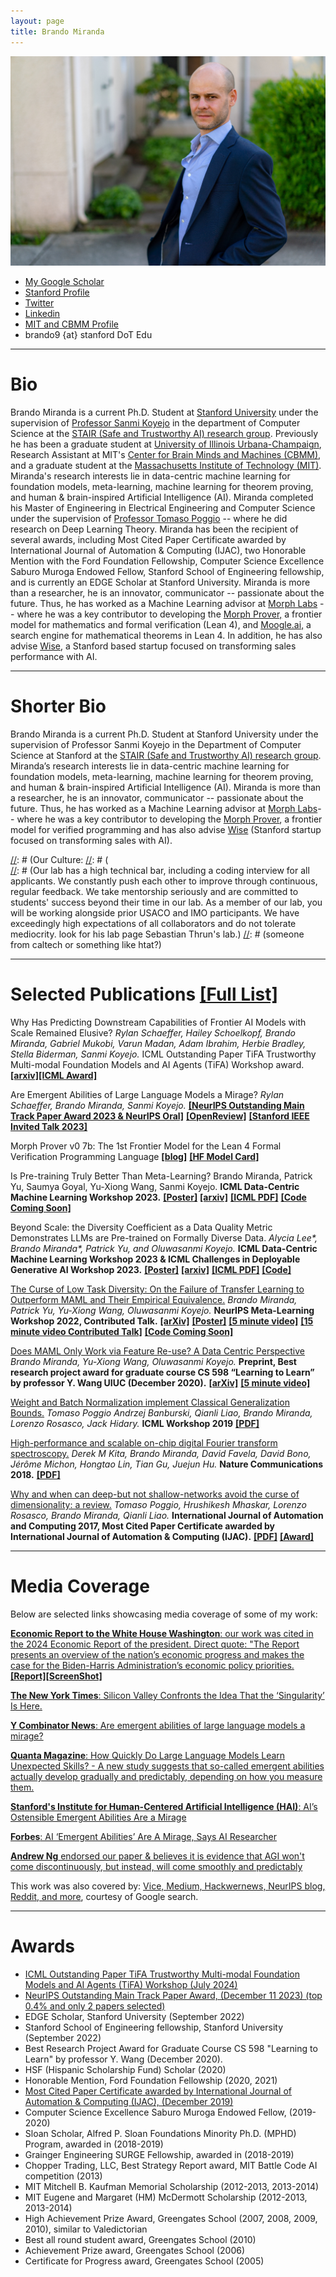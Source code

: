 ```yaml
---
layout: page
title: Brando Miranda
---
```


![me](/images/me_rains_suit.jpg)

- [My Google Scholar](https://scholar.google.com/citations?user=_NQJoBkAAAAJ&hl=en)
- [Stanford Profile](https://profiles.stanford.edu/brando-miranda?releaseVersion=9.9.0)
- [Twitter](https://twitter.com/BrandoHablando)
- [Linkedin](https://www.linkedin.com/in/brando-miranda-40821046/)
- [MIT and CBMM Profile](https://cbmm.mit.edu/about/people/miranda)
- brando9 {at} stanford DoT Edu
<!-- - [(Maybe outdated) CV](/professional_documents/Brando_Miranda_long_CV.pdf) -->
<!-- Department of Computer Science
Gates Computer Science Building
353 Jane Stanford Way
Stanford, CA 94305 -->

-----

<!-- https://chatgpt.com/share/34e27219-4ed4-4387-a2e9-ab06ef433409 -->

# Bio #

Brando Miranda is a current Ph.D. Student at [Stanford University](https://stanford.edu) under the supervision of [Professor Sanmi Koyejo](https://cs.stanford.edu/~sanmi/index.html)
in the department of Computer Science at the [STAIR (Safe and Trustworthy AI) research group](https://cs.stanford.edu/~sanmi/index.html).
Previously he has been a graduate student at [University of Illinois Urbana-Champaign](https://illinois.edu/), Research Assistant at MIT's 
[Center for Brain Minds and Machines (CBMM)](https://cbmm.mit.edu/), and a graduate student at the [Massachusetts Institute of Technology (MIT)](https://mit.edu/).
Miranda's research interests lie in data-centric machine learning for foundation models, 
meta-learning, machine learning for theorem proving, and human & brain-inspired Artificial Intelligence (AI). 
Miranda completed his Master of Engineering in Electrical Engineering and Computer Science under the supervision of 
[Professor Tomaso Poggio](https://mcgovern.mit.edu/profile/tomaso-poggio/) -- where he did research on Deep Learning Theory.
Miranda has been the recipient of several awards, 
including Most Cited Paper Certificate awarded by International Journal of Automation & Computing (IJAC),
two Honorable Mention with the Ford Foundation Fellowship,
Computer Science Excellence Saburo Muroga Endowed Fellow, 
Stanford School of Engineering fellowship, and is currently an EDGE Scholar at Stanford University.
Miranda is more than a researcher, he is an innovator, communicator -- passionate about the future.
Thus, he has worked as a Machine Learning advisor at [Morph Labs](https://morph.so/blog/the-personal-ai-proof-engineer/) --  where he was a key contributor to developing the [Morph Prover,](https://huggingface.co/morph-labs/morph-prover-v0-7b) a frontier model for mathematics and formal verification (Lean 4), and [Moogle.ai,](https://www.moogle.ai/) a search engine for mathematical theorems in Lean 4.
In addition, he has also advise [Wise](https://wise-sales.com/about/), a Stanford based startup focused on transforming sales performance with AI. 

---

# Shorter Bio #
Brando Miranda is a current Ph.D. Student at Stanford University under the supervision of Professor Sanmi Koyejo in the Department of Computer Science at Stanford at the [STAIR (Safe and Trustworthy AI) research group](https://cs.stanford.edu/~sanmi/index.html).
Miranda’s research interests lie in data-centric machine learning for foundation models, meta-learning, machine learning for theorem proving, and human & brain-inspired Artificial Intelligence (AI). 
Miranda is more than a researcher, he is an innovator, communicator -- passionate about the future.
Thus, he has worked as a Machine Learning advisor at [Morph Labs](https://morph.so/blog/the-personal-ai-proof-engineer/)--  where he was a key contributor to developing the [Morph Prover](https://huggingface.co/morph-labs/morph-prover-v0-7b), a frontier model for verified programming and has also advise [Wise](https://wise-sales.com/about/) (Stanford startup focused on transforming sales with AI). 

<!-- 
Sure! Mira todo anda en mi LinkedIn o personal website. 

Mira las paginas:
Wise-sales.com 
Wise-meetings.com 

Este es un forbes article que habla de Wise Meetings:
https://www.forbes.com.mx/la-revolucion-digital-en-america-latina-desbloqueando-el-potencial-de-la-region/

Aqui el link donde hablo de ellas en mi personal website:
https://www.santiagocampo.com/wise-meetings 

Ya somos como 50 en el equipo entre ambos equipos.
 -->

[//]: # (https://cs.stanford.edu/~sanmi/preparation.html  working with me, TODO: )

[//]: # (Our Culture:
[//]: # (  
[//]: # (Our lab has a high technical bar, including a coding interview for all applicants. We constantly push each other to improve through continuous, regular feedback. We take mentorship seriously and are committed to students' success beyond their time in our lab. As a member of our lab, you will be working alongside prior USACO and IMO participants. We have exceedingly high expectations of all collaborators and do not tolerate mediocrity. look for his lab page Sebastian Thrun's lab.)
[//]: # (someone from caltech or something like htat?)

<!-- ![me](/images/me_rains_suit.jpg){:class="img-responsive"} -->
<!-- ![me](/images/me_rains_suit.jpg) -->

---

# Selected Publications [ [Full List] ](https://scholar.google.com/citations?user=_NQJoBkAAAAJ&hl=en)

[//]: # (Note: * denotes equal contribution.)


Why Has Predicting Downstream Capabilities of Frontier AI Models with Scale Remained Elusive?
*Rylan Schaeffer, Hailey Schoelkopf, Brando Miranda, Gabriel Mukobi, Varun Madan, Adam Ibrahim, Herbie Bradley, Stella Biderman, Sanmi Koyejo.* 
ICML Outstanding Paper TiFA Trustworthy Multi-modal Foundation Models and AI Agents (TiFA) Workshop award.
[**\[arxiv\]**](https://arxiv.org/pdf/2406.04391)[**[ICML Award]**]((/professional_documents/tifa%20award%20elusive.png))

Are Emergent Abilities of Large Language Models a Mirage?
*Rylan Schaeffer, Brando Miranda, Sanmi Koyejo.*
[**[NeurIPS Outstanding Main Track Paper Award 2023 & NeurIPS Oral]**](https://blog.neurips.cc/2023/12/11/announcing-the-neurips-2023-paper-awards/)
[**[OpenReview]**](https://openreview.net/forum?id=ITw9edRDlD) 
[**[Stanford IEEE Invited Talk 2023]**](https://www.youtube.com/live/ypKwNrmuuPM?si=G8mfIdPaAFx82Jcl)
<!-- [**[NeurIPS Oral]**](https://neurips.cc/virtual/2023/poster/72117) -->

<!-- Are Emergent Abilities of Large Language Models a Mirage?
*Rylan Schaeffer, Brando Miranda, Sanmi Koyejo.*
**Preprint & ICML Challenges in Deployable Generative AI Workshop 2023.**
[**[arXiv]**](https://arxiv.org/abs/2304.15004)  -->

Morph Prover v0 7b: The 1st Frontier Model for the Lean 4 Formal Verification Programming Language
[**[blog]**](https://morph.so/blog/the-personal-ai-proof-engineer/)
[**[HF Model Card]**](https://huggingface.co/morph-labs/morph-prover-v0-7b)

Is Pre-training Truly Better Than Meta-Learning?
Brando Miranda, Patrick Yu, Saumya Goyal, Yu-Xiong Wang, Sanmi Koyejo.
**ICML Data-Centric Machine Learning Workshop 2023.**
[**[Poster]**](https://docs.google.com/presentation/d/127Kmbi93dZOtGFnTEgyAvAWv4sX-RRPlEZh8p4zuUOw/edit?usp=sharing)
[**[arxiv]**](https://arxiv.org/abs/2306.13841)
[**[ICML PDF]**](https://dmlr.ai/assets/accepted-papers/117/CameraReady/MAML_vs_PT___NeurIPS__ICML_2023__Draft_2_.pdf)
[**[Code Coming Soon]**]()

Beyond Scale: the Diversity Coefficient as a Data Quality Metric Demonstrates LLMs are Pre-trained on Formally Diverse Data.
*Alycia Lee\*, Brando Miranda\*, Patrick Yu, and Oluwasanmi Koyejo.*
**ICML Data-Centric Machine Learning Workshop 2023 & ICML Challenges in Deployable Generative AI Workshop 2023.**
[**[Poster]**](https://docs.google.com/presentation/d/1QF-S8URtOMWxsdaam_rVCWsotEC3CDsvQoNnboQ1CEI/edit?usp=sharing)
[**[arxiv]**](https://arxiv.org/abs/2306.13840)
[**[ICML PDF]**](https://dmlr.ai/assets/accepted-papers/113/CameraReady/ICML_2023_DMLR_Workshop__Diversity_Coefficient___LLMs__8pg_.pdf)
[**[Code]**](https://github.com/alycialee/beyond-scale-language-data-diversity)

[//]: # ([**[Stanford Data Science Poster]**]&#40;https://docs.google.com/presentation/d/1W4biGEKO7jGOviClEtkqM6sscsth1mK9/edit?usp=sharing&ouid=111989168652781065814&rtpof=true&sd=true&#41;)
[//]: # ([**[Short 8 page paper]**]&#40;professional_documents/ICML_2023_DeployGenAI_Workshop__Diversity_Coefficient___LLMs__8pg_.pdf&#41;)
[//]: # ([**[Short 6 page paper]**]&#40;professional_documents/ICML_2023_DeployGenAI_Workshop__Diversity_Coefficient___LLMs__6pg_.pdf&#41;)
[//]: # (**Generative AI and Foundation Models Workshop 2023 - SAIL &#40;Stanford Artificial Intelligence Laboratory&#41;.**)
[//]: # ([**2023 Stanford Data Science Conference.**]&#40;https://datascience.stanford.edu/2023-stanford-data-science-conference&#41;)
[//]: # ([**[SAIL Poster]**]&#40;professional_documents/SAIL_2023_Poster.pdf&#41;)

[The Curse of Low Task Diversity: On the Failure of Transfer Learning to Outperform MAML and Their Empirical Equivalence.](https://openreview.net/forum?id=Z75fwzPdty)
*Brando Miranda, Patrick Yu, Yu-Xiong Wang, Oluwasanmi Koyejo.*
**NeurIPS Meta-Learning Workshop 2022, Contributed Talk.**
[**[arXiv]**](https://arxiv.org/abs/2208.01545) 
[**[Poster]**](professional_documents/Poster_Low_Diversity____NeurIPS_WS_2022__Draft_2_.pdf)
[**[5 minute video]**](https://youtu.be/mM5vllz1hPg)
[**[15 minute video Contributed Talk]**](https://slideslive.com/38996684/the-curse-of-low-task-diversity-on-the-failure-of-transfer-learning-to-outperform-maml-and-their-empirical-equivalence?ref=search-presentations-low+diversity)
[**[Code Coming Soon]**]()

[//]: # ([**[PDF]**]&#40;https://openreview.net/forum?id=Z75fwzPdty&#41;)
[//]: # ([**[15 minute video Contributed Talk, pre-recording]**]&#40;https://youtu.be/3LfTWHIgmvM&#41;)
[//]: # ([**[Code, contact me for now, coming soon I hope!]**]&#40;&#41;)
[//]: # (5 min video from neurips)
[//]: # (https://slideslive.com/38994633/the-curse-of-low-task-diversity-on-the-failure-of-transfer-learning-to-outperform-maml-and-their-empirical-equivalence?ref=search-presentations-low+diversity)

[Does MAML Only Work via Feature Re-use? A Data Centric Perspective](https://arxiv.org/abs/2112.13137)
*Brando Miranda, Yu-Xiong Wang, Oluwasanmi Koyejo.*
**Preprint, Best research project award for graduate course CS 598 “Learning to Learn” by professor Y. Wang UIUC (December 2020).**
[**[arXiv]**](https://arxiv.org/abs/2112.13137)
[**[5 minute video]**](https://youtu.be/WyG6bwGnbGc)

[//]: # ([**[PDF]**]&#40;https://www.ideals.illinois.edu/handle/2142/109139&#41;)

[Weight and Batch Normalization implement Classical Generalization Bounds.](https://sites.google.com/view/icml2019-generalization/accepted-papers)
*Tomaso Poggio Andrzej Banburski, Qianli Liao, Brando Miranda, Lorenzo Rosasco, Jack Hidary.*
**ICML Workshop 2019**
[**[PDF]**](https://sites.google.com/view/icml2019-generalization/accepted-papers)

[//]: # ([**[PDF]**]&#40;/professional_documents/ICML2019_paper_53.pdf&#41;)

[High-performance and scalable on-chip digital Fourier transform spectroscopy.](https://www.nature.com/articles/s41467-018-06773-2)
*Derek M Kita, Brando Miranda, David Favela, David Bono, Jérôme Michon, Hongtao Lin, Tian Gu, Juejun Hu.*
**Nature Communications 2018.**
[**[PDF]**](https://www.nature.com/articles/s41467-018-06773-2)

[Why and when can deep-but not shallow-networks avoid the curse of dimensionality: a review.](https://link.springer.com/article/10.1007/s11633-017-1054-2)
*Tomaso Poggio, Hrushikesh Mhaskar, Lorenzo Rosasco, Brando Miranda, Qianli Liao.*
**International Journal of Automation and Computing 2017, Most Cited Paper Certificate awarded by International Journal of Automation & Computing (IJAC).**
[**[PDF]**](https://link.springer.com/article/10.1007/s11633-017-1054-2)
[**[Award]**](/professional_documents/Why_and_When_Can_Deep_but_Not_Shallow_networks_Avoid_the_Curse_of_Dimensionality_A_Review.jpg)

---

# Media Coverage

Below are selected links showcasing media coverage of some of my work:

[**Economic Report to the White House Washington**: our work was cited in the 2024 Economic Report of the president. Direct quote: "The Report presents an overview of the nation’s economic progress and makes the case for the Biden-Harris Administration’s economic policy priorities.](https://www.whitehouse.gov/cea/written-materials/2024/03/21/the-2024-economic-report-of-the-president/)[**[Report]**](https://www.whitehouse.gov/wp-content/uploads/2024/03/ERP-2024-CHAPTER-7.pdf)[**[ScreenShot]**](images/white_house_labor_substitute_huam_rs_bm_sk.png)
<!-- [**[CopyReport]**](non_personal_documents/white house report schaeffer miranda koyejo cited.pdf) -->

[**The New York Times**: Silicon Valley Confronts the Idea That the ‘Singularity’ Is Here.](https://www.nytimes.com/2023/06/11/technology/silicon-valley-confronts-the-idea-that-the-singularity-is-here.html)

[**Y Combinator News**: Are emergent abilities of large language models a mirage?](https://news.ycombinator.com/item?id=35768824)

[**Quanta Magazine**: How Quickly Do Large Language Models Learn Unexpected Skills? - A new study suggests that so-called emergent abilities actually develop gradually and predictably, depending on how you measure them.](https://www.quantamagazine.org/how-quickly-do-large-language-models-learn-unexpected-skills-20240213/)

[**Stanford's Institute for Human-Centered Artificial Intelligence (HAI)**: AI’s Ostensible Emergent Abilities Are a Mirage](https://hai.stanford.edu/news/ais-ostensible-emergent-abilities-are-mirage)

[**Forbes**: AI ‘Emergent Abilities’ Are A Mirage, Says AI Researcher](https://www.forbes.com/sites/andreamorris/2023/05/09/ai-emergent-abilities-are-a-mirage-says-ai-researcher/?sh=1ec9b33f283f)

[**Andrew Ng** endorsed our paper & believes it is evidence that AGI won't come discontinuously, but instead, will come smoothly and predictably](https://x.com/AndrewYNg/status/1766554536192446957?s=20)

This work was also covered by: [Vice, Medium, Hackwernews, NeurIPS blog, Reddit, and more](https://www.google.com/search?q=are+emergent+abilities+of+large+language+models+a+mirage&sca_esv=601452934&rlz=1C5CHFA_enUS741US741&sxsrf=ACQVn0-c2GdoTGcENwUnRQq9OL9o9oMnRw%3A1706215019783&ei=a8ayZdCpL_DnkPIP4pu2yA4&oq=are+emergent+abilities+of+large++a+mirage&gs_lp=Egxnd3Mtd2l6LXNlcnAiKWFyZSBlbWVyZ2VudCBhYmlsaXRpZXMgb2YgbGFyZ2UgIGEgbWlyYWdlKgIIADIGEAAYBxgeMgYQABgHGB4yBhAAGAcYHjIGEAAYBxgeSMc-UKcEWNw3cAB4AZABAJgBWqABqAmqAQIxN7gBA8gBAPgBAcICBBAAGEfCAgQQIxgnwgIKECMYgAQYigUYJ8ICFxAuGIAEGIoFGJECGLEDGIMBGMcBGNEDwgIKEAAYgAQYigUYQ8ICBRAAGIAEwgILEAAYgAQYsQMYgwHCAg4QLhiABBiKBRixAxiDAcICERAuGIAEGLEDGIMBGMcBGNEDwgIREC4YgAQYigUYkQIYsQMYgwHCAgsQLhiABBiKBRiRAsICCxAAGIAEGIoFGJECwgIOEAAYgAQYigUYsQMYgwHCAggQABiABBixA-IDBBgAIEGIBgGQBgg&sclient=gws-wiz-serp#ip=1), courtesy of Google search. 

---

# Awards

- [ICML Outstanding Paper TiFA Trustworthy Multi-modal Foundation Models and AI Agents (TiFA) Workshop (July 2024)](/professional_documents/tifa_20award_20elusive.png)
- [NeurIPS Outstanding Main Track Paper Award, (December 11 2023) (top 0.4% and only 2 papers selected)](https://blog.neurips.cc/2023/12/11/announcing-the-neurips-2023-paper-awards/)
- EDGE Scholar, Stanford University (September 2022)
- Stanford School of Engineering fellowship, Stanford University (September 2022)
- Best Research Project Award for Graduate Course CS 598 "Learning to Learn" by professor Y. Wang (December 2020).
- HSF (Hispanic Scholarship Fund) Scholar (2020)
- Honorable Mention, Ford Foundation Fellowship (2020, 2021)
- [Most Cited Paper Certificate awarded by International Journal of Automation & Computing (IJAC), (December 2019)](/professional_documents/Why_and_When_Can_Deep_but_Not_Shallow_networks_Avoid_the_Curse_of_Dimensionality_A_Review.jpg)
- Computer Science Excellence Saburo Muroga Endowed Fellow, (2019-2020)
- Sloan Scholar, Alfred P. Sloan Foundations Minority Ph.D. (MPHD) Program, awarded in (2018-2019)
- Grainger Engineering SURGE Fellowship, awarded in (2018-2019)
- Chopper Trading, LLC, Best Strategy Report award, MIT Battle Code AI competition (2013)
- MIT Mitchell B. Kaufman Memorial Scholarship (2012-2013, 2013-2014)
- MIT Eugene and Margaret (HM) McDermott Scholarship (2012-2013, 2013-2014)
- High Achievement Prize Award, Greengates School (2007, 2008, 2009, 2010), similar to Valedictorian
- Best all round student award, Greengates School (2010)
- Achievement Prize award, Greengates School (2006)
- Certificate for Progress award, Greengates School (2005)